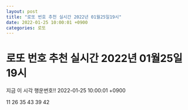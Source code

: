 ```yaml
---
layout: post
title: "로또 번호 추천 실시간 2022년 01월25일19시"
date: 2022-01-25 10:00:01 +0900
categories: 로또
---
```


# 로또 번호 추천 실시간 2022년 01월25일19시

지금 이 시각 행운번호!! 2022-01-25 10:00:01 +0900

 11  26  35  43  39  42 

